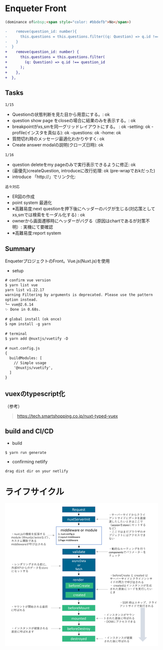 # Enqueter Front

```html
(dominance of&nbsp;<span style="color: #bbdefb">No</span>)
```

```diff
-    remove(question_id: number){
-      this.questions = this.questions.filter((q: Question) => q.id !== question_id)
-    }
-  }
+    remove(question_id: number) {
+      this.questions = this.questions.filter(
+        (q: Question) => q.id !== question_id
+      );
+    },
+  },
```

## Tasks

`1/15`
* Questionの状態判断を見た目から用意にする。: ok
* question show page をcloseの場合に結果のみを表示する。: ok
* breakpointがxs,smを同一グリッドレイアウトにする。 : ok
 -setting: ok
 -profile(インスタを真似る): ok
 -questions: ok
 -home: ok
* 質問切れ時のメッセージ最適化わかりやすく: ok
* Create answer modalの説明(クローズ日時): ok

`1/16`
* question deleteをmy pageのみで実行表示できるように修正: ok
* (最優先)createQuestion, introduceに改行処理: ok (pre-wrapでおkだった)
* introduce 「http://」でリンク化: 

`追々対応`
* ER図の作成
* point system 最適化
* ※高難易度:next questionを押下後にヘッダーのバグが生じる(対応策としてxs,smでは検索をモーダル化する) : ok
* ownerから画面遷移時にヘッダーがバグる（原因はchartであるが対策不明）: 実機にて要確認
* ※高難易度:report system

## Summary
EnqueterプロジェクトのFront。Vue.js(Nuxt.js)を使用

* setup
```
# confirm vue version
$ yarn list vue
yarn list v1.22.17
warning Filtering by arguments is deprecated. Please use the pattern option instead.
└─ vue@2.6.14
✨ Done in 0.68s.

# global install (ok once)
$ npm install -g yarn

# terminal
$ yarn add @nuxtjs/vuetify -D

# nuxt.config.js
{
  buildModules: [
    // Simple usage
    '@nuxtjs/vuetify',
  ]
}
```

## vuexのtypescript化
（参考）
> https://tech.smartshopping.co.jp/nuxt-typed-vuex


## build and CI/CD
* build

```
$ yarn run generate
```

* confirming netlify
```
drag dist dir on your netlify
```

# ライフサイクル

![image](static/20190529112056.png)